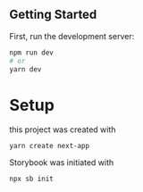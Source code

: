 ## Getting Started

First, run the development server:

```bash
npm run dev
# or
yarn dev
```

# Setup

this project was created with

```shell
yarn create next-app
```

Storybook was initiated with

```shell
npx sb init
```
